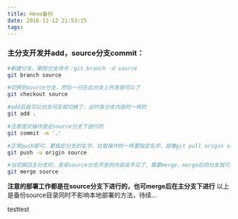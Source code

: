 ```yaml
---
title: Hexo备份
date: 2016-11-12 21:53:15
tags:
---
```

### 主分支开发并add，source分支commit：

``` bash
#新建分支，删除分支命令：git branch -d source
git branch source
```
``` bash
#切换到source分支，然后一只在此分支上开发就可以了
git checkout source
```
``` bash
#add后就可以分支间互相切换了，此时各分支内容时一样的
git add .
```
``` bash
#注意提交操作是在source分支下进行的
git commit -m '.'
```
``` bash
#正常push即可，要指定分支的名字，拉取操作时一样要指定名字，就像git pull origin source
git push -u origin source
```
``` bash
#当切换回主分支时，发现source分支开发的内容会不见了，需要merge，merge后的分支就可以删除了，当然也可以不merge一直在source分支开发并备份
git merge source
```
**注意的部署工作都是在source分支下进行的，也可merge后在主分支下进行**
以上是备份source目录同时不影响本地部署的方法，待续...

testtest